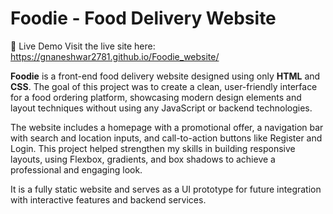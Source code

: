 # Foodie - Food Delivery Website

🔗 Live Demo
Visit the live site here: 
https://gnaneshwar2781.github.io/Foodie_website/

**Foodie** is a front-end food delivery website designed using only **HTML** and **CSS**. The goal of this project was to create a clean, user-friendly interface for a food ordering platform, showcasing modern design elements and layout techniques without using any JavaScript or backend technologies.

The website includes a homepage with a promotional offer, a navigation bar with search and location inputs, and call-to-action buttons like Register and Login. This project helped strengthen my skills in building responsive layouts, using Flexbox, gradients, and box shadows to achieve a professional and engaging look.

It is a fully static website and serves as a UI prototype for future integration with interactive features and backend services.
